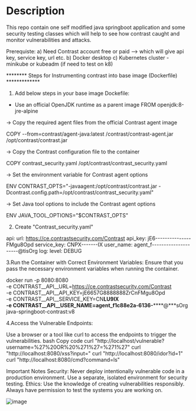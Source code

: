# Description
 This repo contain one self modified java springboot application and some security testing classes
 which will help to see how contrast caught and monitor vulnerabilities and attacks.

 Prerequiste:
 a) Need Contrast account free or paid --> which will give api key, service key, url etc.
 b) Docker desktop 
 c) Kubernetes cluster - minikube or kubeadm (if need to test on k8)

 ******** Steps for Instrumenting contrast into base image (Dockerfile) *************
1. Add below steps in your base image Dockefile:
* Use an official OpenJDK runtime as a parent image
FROM openjdk:8-jre-alpine

-> Copy the required agent files from the official Contrast agent image

COPY --from=contrast/agent-java:latest /contrast/contrast-agent.jar /opt/contrast/contrast.jar

-> Copy the Contrast configuration file to the container

COPY contrast_security.yaml /opt/contrast/contrast_security.yaml

-> Set the environment variable for Contrast agent options

ENV CONTRAST_OPTS="-javaagent:/opt/contrast/contrast.jar -Dcontrast.config.path=/opt/contrast/contrast_security.yaml"

-> Set Java tool options to include the Contrast agent options

ENV JAVA_TOOL_OPTIONS="$CONTRAST_OPTS"

2. Create "Contrast_security.yaml"
   
api:
  url: https://ce.contrastsecurity.com/Contrast
  api_key: jE6---------------FMgu8Opd
  service_key: CNPX-------IX
  user_name: agent_f---------------------@tisOrg
log:
  level: DEBUG


3.Run the Container with Correct Environment Variables:
Ensure that you pass the necessary environment variables when running the container.

docker run -p 8080:8080 \
  -e CONTRAST__API__URL=https://ce.contrastsecurity.com/Contrast \
  -e CONTRAST__API__API_KEY=jE6657G8888888ZrCnFMgu8Opd \
  -e CONTRAST__API__SERVICE_KEY=CN******LU9IX \
  -e CONTRAST__API__USER_NAME=agent_f1c88e2a-6136-**********@***sOrg \
  java-springboot-contrast:v8

 4.Access the Vulnerable Endpoints:

Use a browser or a tool like curl to access the endpoints to trigger the vulnerabilities.
bash
Copy code
curl "http://localhost/vulnerable?username=%27%20OR%20%271%27=%271%27"
curl "http://localhost:8080/xss?input=<script>alert('XSS')</script>"
curl "http://localhost:8080/idor?id=1"
curl "http://localhost:8080/cmd?command=ls"

Important Notes
Security: Never deploy intentionally vulnerable code in a production environment. Use a separate, isolated environment for security testing.
Ethics: Use the knowledge of creating vulnerabilities responsibly. Always have permission to test the systems you are working on.

![image](https://github.com/rahulrambo9/java_springboot_contrast/assets/128880701/ff1216b8-307b-4ed2-995b-e49b415bcc0a)

 
